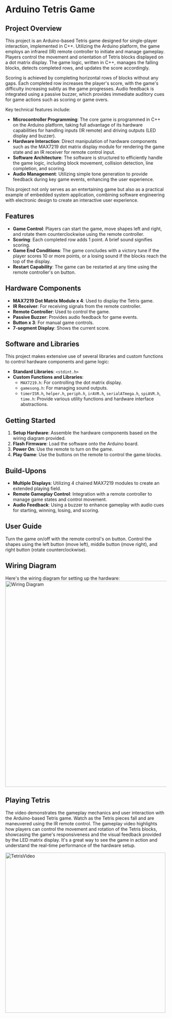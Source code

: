# Arduino Tetris Game

## Project Overview
This project is an Arduino-based Tetris game designed for single-player interaction, implemented in C++. Utilizing the Arduino platform, the game employs an infrared (IR) remote controller to initiate and manage gameplay. Players control the movement and orientation of Tetris blocks displayed on a dot matrix display. The game logic, written in C++, manages the falling blocks, detects completed rows, and updates the score accordingly.

Scoring is achieved by completing horizontal rows of blocks without any gaps. Each completed row increases the player's score, with the game's difficulty increasing subtly as the game progresses. Audio feedback is integrated using a passive buzzer, which provides immediate auditory cues for game actions such as scoring or game overs.

Key technical features include:
- **Microcontroller Programming**: The core game is programmed in C++ on the Arduino platform, taking full advantage of its hardware capabilities for handling inputs (IR remote) and driving outputs (LED display and buzzer).
- **Hardware Interaction**: Direct manipulation of hardware components such as the MAX7219 dot matrix display module for rendering the game state and an IR receiver for remote control input.
- **Software Architecture**: The software is structured to efficiently handle the game logic, including block movement, collision detection, line completion, and scoring.
- **Audio Management**: Utilizing simple tone generation to provide feedback during key game events, enhancing the user experience.

This project not only serves as an entertaining game but also as a practical example of embedded system application, combining software engineering with electronic design to create an interactive user experience.


## Features
- **Game Control**: Players can start the game, move shapes left and right, and rotate them counterclockwise using the remote controller.
- **Scoring**: Each completed row adds 1 point. A brief sound signifies scoring.
- **Game End Conditions**: The game concludes with a victory tune if the player scores 10 or more points, or a losing sound if the blocks reach the top of the display.
- **Restart Capability**: The game can be restarted at any time using the remote controller's on button.

## Hardware Components
- **MAX7219 Dot Matrix Module x 4**: Used to display the Tetris game.
- **IR Receiver**: For receiving signals from the remote controller.
- **Remote Controller**: Used to control the game.
- **Passive Buzzer**: Provides audio feedback for game events.
- **Button x 3**: For manual game controls.
- **7-segment Display**: Shows the current score.

## Software and Libraries
This project makes extensive use of several libraries and custom functions to control hardware components and game logic:
- **Standard Libraries**: `<stdint.h>`
- **Custom Functions and Libraries**:
  - `MAX7219.h`: For controlling the dot matrix display.
  - `gamesong.h`: For managing sound outputs.
  - `timerISR.h`, `helper.h`, `periph.h`, `irAVR.h`, `serialATmega.h`, `spiAVR.h`, `time.h`: Provide various utility functions and hardware interface abstractions.

## Getting Started
1. **Setup Hardware**: Assemble the hardware components based on the wiring diagram provided.
2. **Flash Firmware**: Load the software onto the Arduino board.
3. **Power On**: Use the remote to turn on the game.
4. **Play Game**: Use the buttons on the remote to control the game blocks.

## Build-Upons
- **Multiple Displays**: Utilizing 4 chained MAX7219 modules to create an extended playing field.
- **Remote Gameplay Control**: Integration with a remote controller to manage game states and control movement.
- **Audio Feedback**: Using a buzzer to enhance gameplay with audio cues for starting, winning, losing, and scoring.

## User Guide
Turn the game on/off with the remote control's on button. Control the shapes using the left button (move left), middle button (move right), and right button (rotate counterclockwise).

## Wiring Diagram
Here's the wiring diagram for setting up the hardware:
<img width="643" alt="Wiring Diagram" src="https://github.com/user-attachments/assets/823cf452-ba0c-47db-8bcf-7a1be1ae74b8" />

## Playing Tetris
The video demonstrates the gameplay mechanics and user interaction with the Arduino-based Tetris game. Watch as the Tetris pieces fall and are maneuvered using the IR remote control. The gameplay video highlights how players can control the movement and rotation of the Tetris blocks, showcasing the game's responsiveness and the visual feedback provided by the LED matrix display. It's a great way to see the game in action and understand the real-time performance of the hardware setup.

<a href="https://www.youtube.com/watch?v=jDF5iNfeIBw&ab_channel=Jeonsangha">
    <img width="500" alt="TetrisVideo" src="https://github.com/user-attachments/assets/9fba5bb2-59d9-4d57-9eb7-4a1ddd314028" />
</a>

